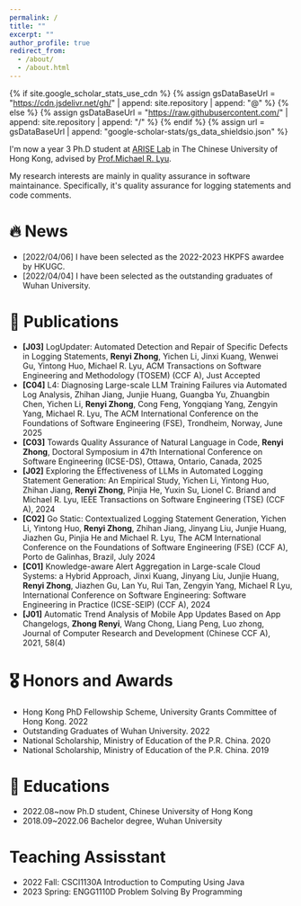 ```yaml
---
permalink: /
title: ""
excerpt: ""
author_profile: true
redirect_from: 
  - /about/
  - /about.html
---
```


{% if site.google_scholar_stats_use_cdn %}
{% assign gsDataBaseUrl = "https://cdn.jsdelivr.net/gh/" | append: site.repository | append: "@" %}
{% else %}
{% assign gsDataBaseUrl = "https://raw.githubusercontent.com/" | append: site.repository | append: "/" %}
{% endif %}
{% assign url = gsDataBaseUrl | append: "google-scholar-stats/gs_data_shieldsio.json" %}

<span class='anchor' id='about-me'></span>

I'm now a year 3 Ph.D student at [ARISE Lab](http://ariselab.cse.cuhk.edu.hk/) in The Chinese University of Hong Kong, advised by [Prof.Michael R. Lyu](https://www.cse.cuhk.edu.hk/lyu/home). 

My research interests are mainly in quality assurance in software maintainance. Specifically, it's quality assurance for logging statements and code comments.


# 🔥 News
- [2022/04/06] I have been selected as the 2022-2023 HKPFS awardee by HKUGC.
- [2022/04/04] I have been selected as the outstanding graduates of Wuhan University.

# 📝 Publications 
- **[J03]** LogUpdater: Automated Detection and Repair of Specific Defects in Logging Statements, **Renyi Zhong**, Yichen Li, Jinxi Kuang, Wenwei Gu, Yintong Huo, Michael R. Lyu, ACM Transactions on Software Engineering and Methodology (TOSEM) (CCF A), Just Accepted
- **[C04]** L4: Diagnosing Large-scale LLM Training Failures via Automated Log Analysis, Zhihan Jiang, Junjie Huang, Guangba Yu, Zhuangbin Chen, Yichen Li, **Renyi Zhong**, Cong Feng, Yongqiang Yang, Zengyin Yang, Michael R. Lyu, The ACM International Conference on the Foundations of Software Engineering (FSE), Trondheim, Norway, June 2025
- **[C03]** Towards Quality Assurance of Natural Language in Code, **Renyi Zhong**, Doctoral Symposium in 47th International Conference on Software Engineering (ICSE-DS), Ottawa, Ontario, Canada, 2025
- **[J02]** Exploring the Effectiveness of LLMs in Automated Logging Statement Generation: An Empirical Study, Yichen Li, Yintong Huo, Zhihan Jiang, **Renyi Zhong**, Pinjia He, Yuxin Su, Lionel C. Briand and Michael R. Lyu, IEEE Transactions on Software Engineering (TSE) (CCF A), 2024
- **[C02]** Go Static: Contextualized Logging Statement Generation, Yichen Li, Yintong Huo, **Renyi Zhong**, Zhihan Jiang, Jinyang Liu, Junjie Huang, Jiazhen Gu, Pinjia He and Michael R. Lyu, The ACM International Conference on the Foundations of Software Engineering (FSE) (CCF A), Porto de Galinhas, Brazil, July 2024
- **[C01]** Knowledge-aware Alert Aggregation in Large-scale Cloud Systems: a Hybrid Approach, Jinxi Kuang, Jinyang Liu, Junjie Huang, **Renyi Zhong**, Jiazhen Gu, Lan Yu, Rui Tan, Zengyin Yang, Michael R Lyu, International Conference on Software Engineering: Software Engineering in Practice (ICSE-SEIP) (CCF A), 2024
- **[J01]** Automatic Trend Analysis of Mobile App Updates Based on App Changelogs, **Zhong Renyi**, Wang Chong, Liang Peng, Luo zhong, Journal of Computer Research and Development (Chinese CCF A), 2021, 58(4)

# 🎖 Honors and Awards
<!-- - *2021.10* Lorem ipsum dolor sit amet, consectetur adipiscing elit. Vivamus ornare aliquet ipsum, ac tempus justo dapibus sit amet. 
- *2021.09* Lorem ipsum dolor sit amet, consectetur adipiscing elit. Vivamus ornare aliquet ipsum, ac tempus justo dapibus sit amet.  -->
- Hong Kong PhD Fellowship Scheme, University Grants Committee of Hong Kong. 2022
- Outstanding Graduates of Wuhan University. 2022
- National Scholarship, Ministry of Education of the P.R. China. 2020
- National Scholarship, Ministry of Education of the P.R. China. 2019

# 📖 Educations
- 2022.08~now  Ph.D student, Chinese University of Hong Kong
- 2018.09~2022.06 Bachelor degree, Wuhan University

# Teaching Assisstant

- 2022 Fall: CSCI1130A Introduction to Computing Using Java
- 2023 Spring: ENGG1110D Problem Solving By Programming
<!-- # 💻 Internships -->
